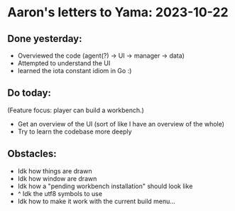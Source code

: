# Aaron's letters to Yama: 2023-10-22

## Done yesterday:
- Overviewed the code (agent(?) -> UI -> manager -> data)
- Attempted to understand the UI 
- learned the iota constant idiom in Go :) 

## Do today:
(Feature focus: player can build a workbench.)
- Get an overview of the UI (sort of like I have an overview of the whole)
- Try to learn the codebase more deeply

## Obstacles:
- Idk how things are drawn
- Idk how window are drawn
- Idk how a "pending workbench installation" should look like
- ^ Idk the utf8 symbols to use
- Idk how to make it work with the current build menu...
